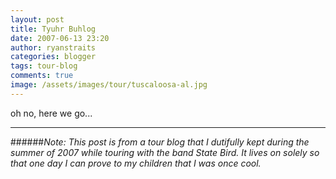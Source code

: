 ```yaml
---
layout: post
title: Tyuhr Buhlog
date: 2007-06-13 23:20
author: ryanstraits
categories: blogger
tags: tour-blog
comments: true
image: /assets/images/tour/tuscaloosa-al.jpg
---
```

oh no, here we go...

---

######*Note: This post is from a tour blog that I dutifully kept during the summer of 2007 while touring with the band State Bird. It lives on solely so that one day I can prove to my children that I was once cool.*
